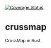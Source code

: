 [![Coverage Status](https://coveralls.io/repos/github/wjwei-handsome/crussmap/badge.svg?branch=main)](https://coveralls.io/github/wjwei-handsome/crussmap?branch=main)

# crussmap

CrossMap in Rust
